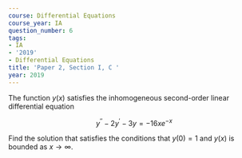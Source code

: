 ```yaml
---
course: Differential Equations
course_year: IA
question_number: 6
tags:
- IA
- '2019'
- Differential Equations
title: 'Paper 2, Section I, C '
year: 2019
---
```




The function $y(x)$ satisfies the inhomogeneous second-order linear differential equation

$$y^{\prime \prime}-2 y^{\prime}-3 y=-16 x e^{-x}$$

Find the solution that satisfies the conditions that $y(0)=1$ and $y(x)$ is bounded as $x \rightarrow \infty$.